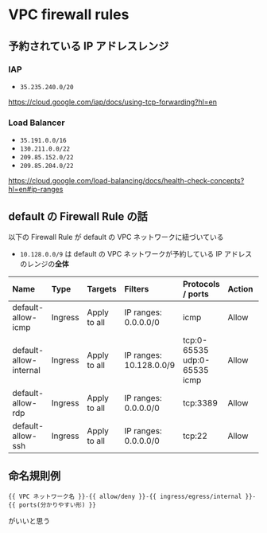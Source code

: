 # VPC firewall rules

## 予約されている IP アドレスレンジ

### IAP

+ `35.235.240.0/20`

https://cloud.google.com/iap/docs/using-tcp-forwarding?hl=en

### Load Balancer

+ `35.191.0.0/16`
+ `130.211.0.0/22`
+ `209.85.152.0/22`
+ `209.85.204.0/22`

https://cloud.google.com/load-balancing/docs/health-check-concepts?hl=en#ip-ranges

## default の Firewall Rule の話

以下の Firewall Rule が default の VPC ネットワークに紐づいている

+ `10.128.0.0/9` は default の VPC ネットワークが予約している IP アドレスのレンジの**全体**


Name | Type | Targets | Filters | Protocols / ports | Action | Priority | Network | Logs
:- | :- | :- | :- | :- | :- | :- | :- | :- 
default-allow-icmp | Ingress | Apply to all | IP ranges: 0.0.0.0/0 | icmp | Allow | 65534 | default | Off
default-allow-internal | Ingress | Apply to all | IP ranges: 10.128.0.0/9 | tcp:0-65535<br>udp:0-65535<br>icmp | Allow | 65534 | default | Off
default-allow-rdp | Ingress | Apply to all | IP ranges: 0.0.0.0/0 | tcp:3389 | Allow | 65534 | default | Off
default-allow-ssh | Ingress | Apply to all | IP ranges: 0.0.0.0/0 | tcp:22 | Allow | 65534 | default | Off



## 命名規則例

```
{{ VPC ネットワーク名 }}-{{ allow/deny }}-{{ ingress/egress/internal }}-{{ ports(分かりやすい形) }}
```

がいいと思う
